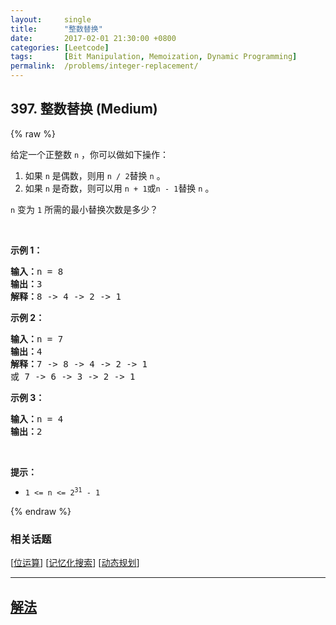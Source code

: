 ```yaml
---
layout:     single
title:      "整数替换"
date:       2017-02-01 21:30:00 +0800
categories: [Leetcode]
tags:       [Bit Manipulation, Memoization, Dynamic Programming]
permalink:  /problems/integer-replacement/
---
```


## 397. 整数替换 (Medium)

{% raw %}

<p>给定一个正整数 <code>n</code> ，你可以做如下操作：</p>

<ol>
	<li>如果 <code>n</code><em> </em>是偶数，则用 <code>n / 2</code>替换 <code>n</code><em> </em>。</li>
	<li>如果 <code>n</code><em> </em>是奇数，则可以用 <code>n + 1</code>或<code>n - 1</code>替换 <code>n</code> 。</li>
</ol>

<p><code>n</code><em> </em>变为 <code>1</code> 所需的最小替换次数是多少？</p>

<p> </p>

<p><strong>示例 1：</strong></p>

<pre>
<strong>输入：</strong>n = 8
<strong>输出：</strong>3
<strong>解释：</strong>8 -> 4 -> 2 -> 1
</pre>

<p><strong>示例 2：</strong></p>

<pre>
<strong>输入：</strong>n = 7
<strong>输出：</strong>4
<strong>解释：</strong>7 -> 8 -> 4 -> 2 -> 1
或 7 -> 6 -> 3 -> 2 -> 1
</pre>

<p><strong>示例 3：</strong></p>

<pre>
<strong>输入：</strong>n = 4
<strong>输出：</strong>2
</pre>

<p> </p>

<p><strong>提示：</strong></p>

<ul>
	<li><code>1 <= n <= 2<sup>31</sup> - 1</code></li>
</ul>

{% endraw %}

### 相关话题
  [[位运算](https://github.com/openset/leetcode/tree/master/tag/bit-manipulation/README.md)]
  [[记忆化搜索](https://github.com/openset/leetcode/tree/master/tag/memoization/README.md)]
  [[动态规划](https://github.com/openset/leetcode/tree/master/tag/dynamic-programming/README.md)]

---

## [解法](https://github.com/openset/leetcode/tree/master/problems/integer-replacement)
